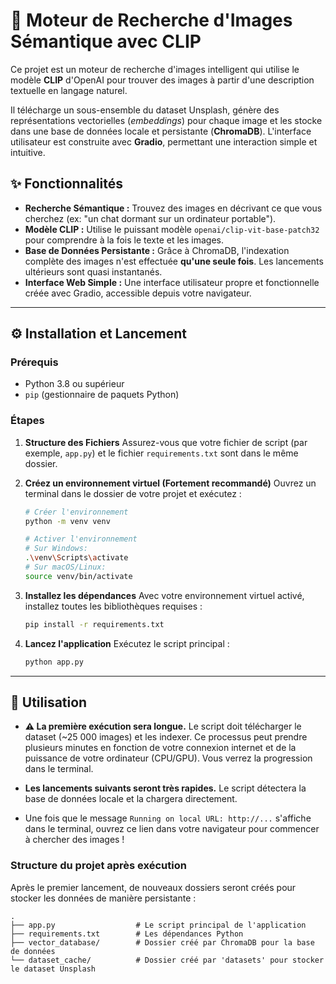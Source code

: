 # 📸 Moteur de Recherche d'Images Sémantique avec CLIP

Ce projet est un moteur de recherche d'images intelligent qui utilise le modèle **CLIP** d'OpenAI pour trouver des images à partir d'une description textuelle en langage naturel.

Il télécharge un sous-ensemble du dataset Unsplash, génère des représentations vectorielles (*embeddings*) pour chaque image et les stocke dans une base de données locale et persistante (**ChromaDB**). L'interface utilisateur est construite avec **Gradio**, permettant une interaction simple et intuitive.



## ✨ Fonctionnalités

-   **Recherche Sémantique :** Trouvez des images en décrivant ce que vous cherchez (ex: "un chat dormant sur un ordinateur portable").
-   **Modèle CLIP :** Utilise le puissant modèle `openai/clip-vit-base-patch32` pour comprendre à la fois le texte et les images.
-   **Base de Données Persistante :** Grâce à ChromaDB, l'indexation complète des images n'est effectuée **qu'une seule fois**. Les lancements ultérieurs sont quasi instantanés.
-   **Interface Web Simple :** Une interface utilisateur propre et fonctionnelle créée avec Gradio, accessible depuis votre navigateur.

---

## ⚙️ Installation et Lancement

### Prérequis
- Python 3.8 ou supérieur
- `pip` (gestionnaire de paquets Python)

### Étapes

1.  **Structure des Fichiers**
    Assurez-vous que votre fichier de script (par exemple, `app.py`) et le fichier `requirements.txt` sont dans le même dossier.

2.  **Créez un environnement virtuel (Fortement recommandé)**
    Ouvrez un terminal dans le dossier de votre projet et exécutez :
    ```bash
    # Créer l'environnement
    python -m venv venv

    # Activer l'environnement
    # Sur Windows:
    .\venv\Scripts\activate
    # Sur macOS/Linux:
    source venv/bin/activate
    ```

3.  **Installez les dépendances**
    Avec votre environnement virtuel activé, installez toutes les bibliothèques requises :
    ```bash
    pip install -r requirements.txt
    ```

4.  **Lancez l'application**
    Exécutez le script principal :
    ```bash
    python app.py
    ```

---

## 🚀 Utilisation

-   **⚠️ La première exécution sera longue.** Le script doit télécharger le dataset (~25 000 images) et les indexer. Ce processus peut prendre plusieurs minutes en fonction de votre connexion internet et de la puissance de votre ordinateur (CPU/GPU). Vous verrez la progression dans le terminal.

-   **Les lancements suivants seront très rapides.** Le script détectera la base de données locale et la chargera directement.

-   Une fois que le message `Running on local URL: http://...` s'affiche dans le terminal, ouvrez ce lien dans votre navigateur pour commencer à chercher des images !

### Structure du projet après exécution

Après le premier lancement, de nouveaux dossiers seront créés pour stocker les données de manière persistante :

```
.
├── app.py                  # Le script principal de l'application
├── requirements.txt        # Les dépendances Python
├── vector_database/        # Dossier créé par ChromaDB pour la base de données
└── dataset_cache/          # Dossier créé par 'datasets' pour stocker le dataset Unsplash
```